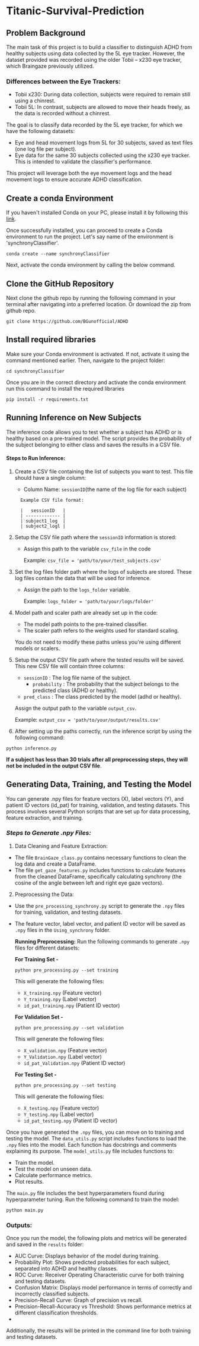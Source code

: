 # Titanic-Survival-Prediction

## **Problem Background** 

The main task of this project is to build a classifier to distinguish ADHD from healthy subjects using data collected by the 5L eye tracker. However, the dataset provided was recorded using the older Tobii – x230 eye tracker, which Braingaze previously utilized.

### **Differences between the Eye Trackers:**
 - Tobii x230: During data collection, subjects were required to remain still using a chinrest.
 - Tobii 5L: In contrast, subjects are allowed to move their heads freely, as the data is recorded without a chinrest.

The goal is to classify data recorded by the 5L eye tracker, for which we have the following datasets:
 - Eye and head movement logs from 5L for 30 subjects, saved as text files (one log file per subject).
 - Eye data for the same 30 subjects collected using the x230 eye tracker. This is intended to validate the classifier's performance.

This project will leverage both the eye movement logs and the head movement logs to ensure accurate ADHD classification.

## **Create a conda Environment** 
If you haven't installed Conda on your PC, please install it by following this [link](https://docs.conda.io/projects/conda/en/latest/user-guide/install/windows.html).

Once successfully installed, you can proceed to create a Conda environment to run the project.
Let's say name of the environment is 'synchronyClassifier'. 

``` 
conda create --name synchronyClassifier
```

Next, activate the conda environment by calling the below command. 

## **Clone the GitHub Repository**
Next clone the github repo by running the following command in your terminal after navigating into a preferred location. Or download the zip from github repo. 

``` 
git clone https://github.com/BGunofficial/ADHD
```

## **Install required libraries**
Make sure your Conda environment is activated. If not, activate it using the command mentioned earlier. Then, navigate to the project folder:

```
cd synchronyClassifier
```

Once you are in the correct directory and activate the conda environment run this command to install the required libraries

```
pip install -r requirements.txt
```

## **Running Inference on New Subjects**
The inference code allows you to test whether a subject has ADHD or is healthy based on a pre-trained model. The script provides the probability of the subject belonging to either class and saves the results in a CSV file.

#### Steps to Run Inference:
1. Create a CSV file containing the list of subjects you want to test. This file should have a single column:
   - Column Name: `sessionID`(the name of the log file for each subject)
     
   ```
     Example CSV file format:
   
     |   sessionID   |  
     | ------------- | 
     | subject1_log  | 
     | subject2_logl |
   ```
     
3. Setup the CSV file path where the `sessionID` information is stored:
   - Assign this path to the variable `csv_file` in the code

     Example:
     `csv_file = 'path/to/your/test_subjects.csv'`

4. Set the log files folder path where the logs of subjects are stored. These log files contain the data that will be used for inference.
   - Assign the path to the `logs_folder` variable.

     Example:
     `logs_folder = 'path/to/your/logs/folder'`

5. Model path and scaler path are already set up in the code:
   - The model path points to the pre-trained classifier.
   - The scaler path refers to the weights used for standard scaling.
     
   You do not need to modify these paths unless you're using different models or scalers.

5. Setup the output CSV file path where the tested results will be saved. This new CSV file will contain three columns:
   + `sessionID`   : The log file name of the subject.
 	 + `probability` : The probability that the subject belongs to the predicted class (ADHD or healthy).
   + `pred_class`  : The class predicted by the model (adhd or healthy).
     
   Assign the output path to the variable `output_csv`.
   
   Example:
   `output_csv = 'path/to/your/output/results.csv'`

6. After setting up the paths correctly, run the inference script by using the following command:

```
python inference.py
```

**If a subject has less than 30 trials after all preprocessing steps, they will not be included in the output CSV file**.


## **Generating Data, Training, and Testing the Model**
You can generate .npy files for feature vectors (X), label vectors (Y), and patient ID vectors (id_pat) for training, validation, and testing datasets. This process involves several Python scripts that are set up for data processing, feature extraction, and training.

### *Steps to Generate .npy Files:*

1. Data Cleaning and Feature Extraction:
 - The file `BrainGaze_class.py` contains necessary functions to clean the log data and create a DataFrame.
 - The file `get_gaze_features.py` includes functions to calculate features from the cleaned DataFrame, specifically calculating synchrony (the cosine of the angle between left and right eye gaze vectors).

2. Preprocessing the Data:
 - Use the `pre_processing_synchrony.py` script to generate the `.npy` files for training, validation, and testing datasets.
 - The feature vector, label vector, and patient ID vector will be saved as `.npy` files in the `Using_synchrony` folder.
   
   **Running Preprocessing:**
   Run the following commands to generate `.npy` files for different datasets:

   
   **For Training Set -**
   ```
   python pre_processing.py --set training
   ```

   This will generate the following files:
   - `X_training.npy` (Feature vector)
   - `Y_training.npy` (Label vector)
   - `id_pat_training.npy` (Patient ID vector)

   
   **For Validation Set -** 
   ```
   python pre_processing.py --set validation
   ```

   This will generate the following files:
   - `X_validation.npy` (Feature vector)
   - `Y_Validation.npy` (Label vector)
   - `id_pat_Validation.npy` (Patient ID vector)

   
   **For Testing Set -**
   ```
   python pre_processing.py --set testing
   ```

   This will generate the following files:
   - `X_testing.npy` (Feature vector)
   - `Y_testing.npy` (Label vector)
   - `id_pat_testing.npy` (Patient ID vector)


Once you have generated the `.npy` files, you can move on to training and testing the model.
The `data_utils.py` script includes functions to load the `.npy` files into the model. Each function has docstrings and comments explaining its purpose.
The `model_utils.py` file includes functions to:
 - Train the model.
 - Test the model on unseen data.
 - Calculate performance metrics.
 - Plot results.

The `main.py` file includes the best hyperparameters found during hyperparameter tuning. Run the following command to train the model:

```
python main.py
```

### **Outputs:**

Once you run the model, the following plots and metrics will be generated and saved in the `results` folder:

 - AUC Curve: Displays behavior of the model during training.
 - Probability Plot: Shows predicted probabilities for each subject, separated into ADHD and healthy classes.
 - ROC Curve: Receiver Operating Characteristic curve for both training and testing datasets.
 - Confusion Matrix: Displays model performance in terms of correctly and incorrectly classified subjects.
 - Precision-Recall Curve: Graph of precision vs recall.
 - Precision-Recall-Accuracy vs Threshold: Shows performance metrics at different classification thresholds.
 - 
Additionally, the results will be printed in the command line for both training and testing datasets.


   
   









